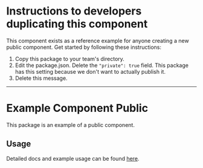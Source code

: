 # Instructions to developers duplicating this component

This component exists as a reference example for anyone creating a new public component. Get started by following these instructions:

1. Copy this package to your team's directory.
2. Edit the package.json. Delete the `"private": true` field. This package has this setting because we don't want to actually publish it.
3. Delete this message.

---

# Example Component Public

This package is an example of a public component.

## Usage

Detailed docs and example usage can be found [here](https://atlaskit.atlassian.com/packages/reference/example-component-public).
